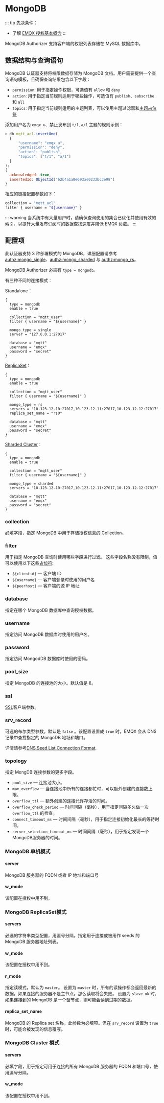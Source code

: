 # MongoDB

::: tip
先决条件：

- 了解 [EMQX 授权基本概念](./authz.md)
:::

MongoDB Authorizer 支持客户端的权限列表存储在 MySQL 数据库中。

## 数据结构与查询语句

MongoDB 认证器支持将权限数据存储为 MongoDB 文档。用户需要提供一个查询语句模板，且确保查询结果包含以下字段：

- `permission`: 用于指定操作权限，可选值有 `allow` 和 `deny`
- `action`: 用于指定当前规则适用于哪些操作，可选值有 `publish`、`subscribe` 和 `all`
- `topics`: 用于指定当前规则适用的主题列表，可以使用主题过滤器和[主题占位符](./authz.md#主题占位符)

添加用户名为 `emqx_u`、禁止发布到 `t/1`, `a/1` 主题的规则示例：

```js
> db.mqtt_acl.insertOne(
  {
      "username": "emqx_u",
      "permission": "deny",
      "action": "publish",
      "topics": ["t/1", "a/1"]
  }
);
{
  acknowledged: true,
  insertedId: ObjectId("62b4a1a0e693ae0233bc3e98")
}
```

相应的链接配置参数如下：

```bash
collection = "mqtt_acl"
filter { username = "${username}" }

```

::: warning
当系统中有大量用户时，请确保查询使用的集合已优化并使用有效的索引，以提升大量发布订阅时的数据查找速度并降低 EMQX 负载。
:::

## 配置项

此认证器支持 3 种部署模式的 MongoDB，详细配置请参考 [authz:mongo_single](../../admin/cfg.md#authz:mongo_single)、[authz:mongo_sharded](../../admin/cfg.md#authz:mongo_sharded) 与 [authz:mongo_rs](../../admin/cfg.md#authz:mongo_rs)。

MongoDB Authorizer 必需有 `type = mongodb`。

有三种不同的连接模式：

Standalone：
```hocon
{
  type = mongodb
  enable = true

  collection = "mqtt_user"
  filter { username = "${username}" }

  mongo_type = single
  server = "127.0.0.1:27017"

  database = "mqtt"
  username = "emqx"
  password = "secret"
}
```

[ReplicaSet](https://www.mongodb.com/docs/manual/reference/replica-configuration/)：

```hocon
{
  type = mongodb
  enable = true

  collection = "mqtt_user"
  filter { username = "${username}" }

  mongo_type = rs
  servers = "10.123.12.10:27017,10.123.12.11:27017,10.123.12.12:27017"
  replica_set_name = "rs0"

  database = "mqtt"
  username = "emqx"
  password = "secret"
}
```

[Sharded Cluster](https://www.mongodb.com/docs/manual/sharding/)：

```hocon
{
  type = mongodb
  enable = true

  collection = "mqtt_user"
  filter { username = "${username}" }

  mongo_type = sharded
  servers = "10.123.12.10:27017,10.123.12.11:27017,10.123.12.12:27017"

  database = "mqtt"
  username = "emqx"
  password = "secret"
}
```

### collection

必填字段，指定 MongoDB 中用于存储授权信息的 Collection。

### filter

用于指定 MongoDB 查询时使用哪些字段进行过滤。
这些字段名称没有限制，值可以使用以下这些[占位符](./authz.md#authorizer-配置中的占位符):
* `${clientid}` — 客户端 ID
* `${username}` — 客户端登录时使用的用户名
* `${peerhost}` — 客户端的源 IP 地址

### database

指定在哪个 MongoDB 数据库中查询授权数据。

### username

指定访问 MongoDB 数据库时使用的用户名。

### password

指定访问 MongodDB 数据库时使用的密码。

### pool_size

指定 MongoDB 的连接池的大小。默认值是 8。

### ssl

[SSL](../ssl.md)客户端参数。

### srv_record

可选的布尔类型参数。默认是 `false` 。该配置设置成 `true` 时，EMQX 会从 DNS 记录中查找指定的 MongoDB 地址和端口。

详情请参考[DNS Seed List Connection Format](https://www.mongodb.com/docs/manual/reference/connection-string/#dns-seed-list-connection-format).

### topology

指定 MongDB 连接参数的更多字段。

- `pool_size` — 连接池大小。
- `max_overflow` — 当连接池中所有的连接都忙时，可以额外创建的连接数上限。
- `overflow_ttl` — 额外创建的连接允许存活的时间。
- `overflow_check_period` — 时间间隔（毫秒），用于指定间隔多久做一次 `overflow_ttl` 的检查。
- `connect_timeout_ms` — 时间间隔（毫秒），用于指定连接初始化最长的等待时间。
- `server_selection_timeout_ms` — 时间间隔（毫秒），用于指定发现一个MongoDB服务器的时间。

<!--
TODO
* `local_threshold_ms` — ms duration, secondaries only which RTTs fit in the window from lower RTT to lower RTT + `local_threshold_ms` could be selected for handling user's requests.
* `wait_queue_timeout_ms` — ms duration, max time for waiting for a worker to be available in the internal pool.
* `heartbeat_frequency_ms` — ms duration, default delay between Topology rescans.
* `min_heartbeat_frequency_ms` — ms duration, the minimum delay between Topology rescans.
-->

### MongoDB 单机模式

#### server

MongoDB 服务器的 FQDN 或者 IP 地址和端口号


#### w_mode

该配置在授权中用不到。

### MongoDB ReplicaSet模式

#### servers

必选的字符串类型配置，用逗号分隔，指定用于连接或被用作 seeds 的 MongoDB 服务器地址列表。

#### w_mode

该配置在授权中用不到。

#### r_mode

指定读模式，默认为 `master`。
设置为 `master` 时，所有的读操作都会返回最新的数据。如果连接的服务器不是主节点，那么读取将会失败。
设置为 `slave_ok` 时，如果连接到的 MongoDB 是一个备节点，则可能会读到过期的数据。

#### replica_set_name

MongoDB 的 Replica set 名称，此参数为必填项。但在 `srv_record` 设置为 `true` 时，可能会被发现的信息覆写。

### MongoDB Cluster 模式

#### servers

必填字段，用于指定可用于连接的所有 MongoDB 服务器的 FQDN 和端口号，使用逗号分隔。

#### w_mode

该配置在授权中用不到。
